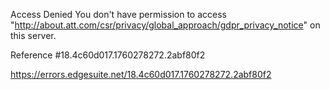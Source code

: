Access Denied
You don't have permission to access "http://about.att.com/csr/privacy/global_approach/gdpr_privacy_notice" on this server.

Reference #18.4c60d017.1760278272.2abf80f2

https://errors.edgesuite.net/18.4c60d017.1760278272.2abf80f2
